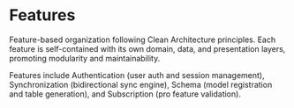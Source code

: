 # Features

Feature-based organization following Clean Architecture principles. Each feature is self-contained with its own domain, data, and presentation layers, promoting modularity and maintainability.

Features include Authentication (user auth and session management), Synchronization (bidirectional sync engine), Schema (model registration and table generation), and Subscription (pro feature validation).